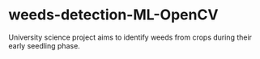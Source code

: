 # weeds-detection-ML-OpenCV
University science project aims to identify weeds from crops during their early seedling phase.
